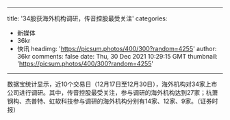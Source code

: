 
---
title: '34股获海外机构调研，传音控股最受关注'
categories: 
 - 新媒体
 - 36kr
 - 快讯
headimg: 'https://picsum.photos/400/300?random=4255'
author: 36kr
comments: false
date: Thu, 30 Dec 2021 10:29:15 GMT
thumbnail: 'https://picsum.photos/400/300?random=4255'
---

<div>   
数据宝统计显示，近10个交易日（12月17日至12月30日），海外机构对34家上市公司进行调研。其中，传音控股最受关注，参与调研的海外机构达到27家；杭萧钢构、杰普特、虹软科技参与调研的海外机构分别有14家、12家、9家。（证券时报）  
</div>
            